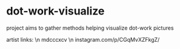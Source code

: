 # dot-work-visualize
project aims to gather methods helping visualize dot-work pictures

artist links: \n
mdcccxcv \n
instagram.com/p/CGqMvXZFkgZ/
